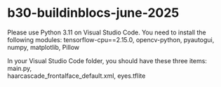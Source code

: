 # b30-buildinblocs-june-2025

Please use Python 3.11 on Visual Studio Code.
You need to install the following modules: tensorflow-cpu==2.15.0, opencv-python, pyautogui, numpy, matplotlib, Pillow

In your Visual Studio Code folder, you should have these three items:
    main.py,  
    haarcascade_frontalface_default.xml,
    eyes.tflite
